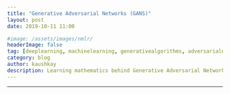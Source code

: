 ```yaml
---
title: "Generative Adversarial Networks (GANS)"
layout: post
date: 2019-10-11 11:00

#image: /assets/images/nmlr/
headerImage: false
tag: [deeplearning, machinelearning, generativealgorithms, adversarialnetworks]
category: blog
author: kaushkay
description: Learning mathematics behind Generative Adversarial Networks.
---
```


---
